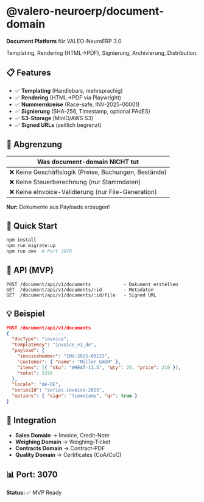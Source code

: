 # @valero-neuroerp/document-domain

**Document Platform** für VALEO-NeuroERP 3.0

Templating, Rendering (HTML→PDF), Signierung, Archivierung, Distribution.

## 📋 Features

- ✅ **Templating** (Handlebars, mehrsprachig)
- ✅ **Rendering** (HTML→PDF via Playwright)
- ✅ **Nummernkreise** (Race-safe, INV-2025-00001)
- ✅ **Signierung** (SHA-256, Timestamp, optional PAdES)
- ✅ **S3-Storage** (MinIO/AWS S3)
- ✅ **Signed URLs** (zeitlich begrenzt)

## 🚫 Abgrenzung

| Was document-domain NICHT tut |
|-------------------------------|
| ❌ Keine Geschäftslogik (Preise, Buchungen, Bestände) |
| ❌ Keine Steuerberechnung (nur Stammdaten) |
| ❌ Keine eInvoice-Validierung (nur File-Generation) |

**Nur:** Dokumente aus Payloads erzeugen!

## 🚀 Quick Start

```bash
npm install
npm run migrate:up
npm run dev  # Port 3070
```

## 📡 API (MVP)

```
POST /document/api/v1/documents            - Dokument erstellen
GET  /document/api/v1/documents/:id        - Metadaten
GET  /document/api/v1/documents/:id/file   - Signed URL
```

## 💡 Beispiel

```json
POST /document/api/v1/documents
{
  "docType": "invoice",
  "templateKey": "invoice_v1_de",
  "payload": {
    "invoiceNumber": "INV-2025-00123",
    "customer": { "name": "Müller GmbH" },
    "items": [{ "sku": "WHEAT-11.5", "qty": 25, "price": 210 }],
    "total": 5250
  },
  "locale": "de-DE",
  "seriesId": "series-invoice-2025",
  "options": { "sign": "timestamp", "qr": true }
}
```

## 🔗 Integration

- **Sales Domain** → Invoice, Credit-Note
- **Weighing Domain** → Weighing-Ticket
- **Contracts Domain** → Contract-PDF
- **Quality Domain** → Certificates (CoA/CoC)

## 📊 Port: 3070

**Status:** ✅ MVP Ready
